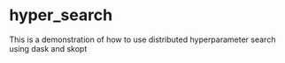 # hyper_search
This is a demonstration of how to use distributed hyperparameter search using dask and skopt
